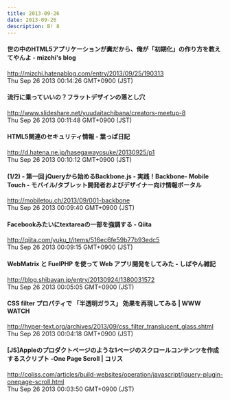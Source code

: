 ```yaml
---
title: 2013-09-26
date: 2013-09-26
description: B! 8
---
```


#### 世の中のHTML5アプリケーションが糞だから、俺が「初期化」の作り方を教えてやんよ - mizchi's blog
http://mizchi.hatenablog.com/entry/2013/09/25/190313<br>
Thu Sep 26 2013 00:14:26 GMT+0900 (JST)<br>


#### 流行に乗っていいの？フラットデザインの落とし穴
http://www.slideshare.net/yuudaitachibana/creators-meetup-8<br>
Thu Sep 26 2013 00:11:48 GMT+0900 (JST)<br>


####  HTML5関連のセキュリティ情報 - 葉っぱ日記
http://d.hatena.ne.jp/hasegawayosuke/20130925/p1<br>
Thu Sep 26 2013 00:10:12 GMT+0900 (JST)<br>


#### (1/2) - 第一回 jQueryから始めるBackbone.js - 実践！Backbone- Mobile Touch - モバイル/タブレット開発者およびデザイナー向け情報ポータル
http://mobiletou.ch/2013/09/001-backbone<br>
Thu Sep 26 2013 00:09:40 GMT+0900 (JST)<br>


#### Facebookみたいにtextareaの一部を強調する - Qiita
http://qiita.com/yuku_t/items/516ec6fe59b77b93edc5<br>
Thu Sep 26 2013 00:09:15 GMT+0900 (JST)<br>


#### WebMatrix と FuelPHP を使って Web アプリ開発をしてみた - しばやん雑記
http://blog.shibayan.jp/entry/20130924/1380031572<br>
Thu Sep 26 2013 00:05:05 GMT+0900 (JST)<br>


#### CSS filter プロパティで 「半透明ガラス」 効果を再現してみる | WWW WATCH
http://hyper-text.org/archives/2013/09/css_filter_translucent_glass.shtml<br>
Thu Sep 26 2013 00:04:18 GMT+0900 (JST)<br>


####   [JS]Appleのプロダクトページのような1ページのスクロールコンテンツを作成するスクリプト -One Page Scroll | コリス
http://coliss.com/articles/build-websites/operation/javascript/jquery-plugin-onepage-scroll.html<br>
Thu Sep 26 2013 00:03:50 GMT+0900 (JST)<br>


